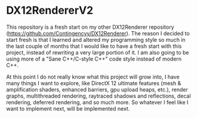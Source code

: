 # DX12RendererV2
This repository is a fresh start on my other DX12Renderer repository (https://github.com/Contingencyy/DX12Renderer). The reason I decided to start fresh is that I learned and altered my programming style so much in the last couple of months that I would like to have a fresh start with this project, instead of rewriting a very large portion of it. I am also going to be using more of a "Sane C++/C-style C++" code style instead of modern C++.

At this point I do not really know what this project will grow into, I have many things I want to explore, like DirectX 12 ultimate features (mesh & amplification shaders, enhanced barriers, gpu upload heaps, etc.), render graphs, multithreaded rendering, raytraced shadows and reflections, decal rendering, deferred rendering, and so much more. So whatever I feel like I want to implement next, will be implemented next.
